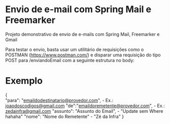 # Envio de e-mail com Spring Mail e Freemarker
Projeto demonstrativo de envio de e-mails com Spring Mail, Freemarker e Gmail

Para testar o envio, basta usar um utilitário de requisições como o POSTMAN (https://www.postman.com/) e
disparar uma requisição do tipo POST para /enviandoEmail com a seguinte estrutura no body:

# Exemplo
{</br>
	"para": "emaildodestinatario@provedor.com", - Ex.: joaodoscodigos@gmail.com
	"de":"emaildoremetente@provedor.com", - Ex.: zedainfra@gmail.com
	"assunto": "Assunto do Email", - "Update sem Where hahaha"
	"nome": "Nome do Remetente" - "Zé da Infra"
}
